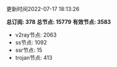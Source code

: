 更新时间2022-07-17 18:13:26

**总订阅: 378**
**总节点: 15779**
**有效节点: 3583**
- v2ray节点: 2063
- ss节点: 1092
- ssr节点: 15
- trojan节点: 413
